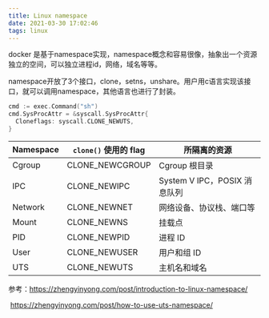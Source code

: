 ```yaml
---
title: Linux namespace
date: 2021-03-30 17:02:46
tags: linux
---
```




docker 是基于namespace实现，namespace概念和容易很像，抽象出一个资源独立的空间，可以独立进程id，网络，域名等等。

namespace开放了3个接口，clone，setns，unshare。用户用c语言实现该接口，就可以调用namespace，其他语言也进行了封装。

```go
cmd := exec.Command("sh")
cmd.SysProcAttr = &syscall.SysProcAttr{
  Cloneflags: syscall.CLONE_NEWUTS,
}
```



| **Namespace** | `clone()` **使用的 flag** | **所隔离的资源**             |
| ------------- | ------------------------- | ---------------------------- |
| Cgroup        | CLONE_NEWCGROUP           | Cgroup 根目录                |
| IPC           | CLONE_NEWIPC              | System V IPC，POSIX 消息队列 |
| Network       | CLONE_NEWNET              | 网络设备、协议栈、端口等     |
| Mount         | CLONE_NEWNS               | 挂载点                       |
| PID           | CLONE_NEWPID              | 进程 ID                      |
| User          | CLONE_NEWUSER             | 用户和组 ID                  |
| UTS           | CLONE_NEWUTS              | 主机名和域名                 |



参考：https://zhengyinyong.com/post/introduction-to-linux-namespace/

​		   https://zhengyinyong.com/post/how-to-use-uts-namespace/